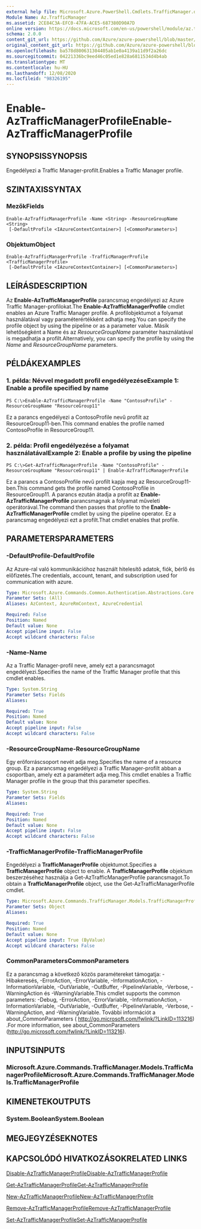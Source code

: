 ```yaml
---
external help file: Microsoft.Azure.PowerShell.Cmdlets.TrafficManager.dll-Help.xml
Module Name: Az.TrafficManager
ms.assetid: 2CE84C3A-EFC0-47FA-ACE5-687380D90A7D
online version: https://docs.microsoft.com/en-us/powershell/module/az.trafficmanager/enable-aztrafficmanagerprofile
schema: 2.0.0
content_git_url: https://github.com/Azure/azure-powershell/blob/master/src/TrafficManager/TrafficManager/help/Enable-AzTrafficManagerProfile.md
original_content_git_url: https://github.com/Azure/azure-powershell/blob/master/src/TrafficManager/TrafficManager/help/Enable-AzTrafficManagerProfile.md
ms.openlocfilehash: ba578d800631304405ab1e0a4139a11d9f2a26dc
ms.sourcegitcommit: 04221336bc9eed46c05ed1e828a6811534d4b4ab
ms.translationtype: MT
ms.contentlocale: hu-HU
ms.lasthandoff: 12/08/2020
ms.locfileid: "98326195"
---
```

# <span data-ttu-id="4ed8c-101">Enable-AzTrafficManagerProfile</span><span class="sxs-lookup"><span data-stu-id="4ed8c-101">Enable-AzTrafficManagerProfile</span></span>

## <span data-ttu-id="4ed8c-102">SYNOPSIS</span><span class="sxs-lookup"><span data-stu-id="4ed8c-102">SYNOPSIS</span></span>
<span data-ttu-id="4ed8c-103">Engedélyezi a Traffic Manager-profilt.</span><span class="sxs-lookup"><span data-stu-id="4ed8c-103">Enables a Traffic Manager profile.</span></span>

## <span data-ttu-id="4ed8c-104">SZINTAXIS</span><span class="sxs-lookup"><span data-stu-id="4ed8c-104">SYNTAX</span></span>

### <span data-ttu-id="4ed8c-105">Mezők</span><span class="sxs-lookup"><span data-stu-id="4ed8c-105">Fields</span></span>
```
Enable-AzTrafficManagerProfile -Name <String> -ResourceGroupName <String>
 [-DefaultProfile <IAzureContextContainer>] [<CommonParameters>]
```

### <span data-ttu-id="4ed8c-106">Objektum</span><span class="sxs-lookup"><span data-stu-id="4ed8c-106">Object</span></span>
```
Enable-AzTrafficManagerProfile -TrafficManagerProfile <TrafficManagerProfile>
 [-DefaultProfile <IAzureContextContainer>] [<CommonParameters>]
```

## <span data-ttu-id="4ed8c-107">LEÍRÁS</span><span class="sxs-lookup"><span data-stu-id="4ed8c-107">DESCRIPTION</span></span>
<span data-ttu-id="4ed8c-108">Az **Enable-AzTrafficManagerProfile** parancsmag engedélyezi az Azure Traffic Manager-profilokat.</span><span class="sxs-lookup"><span data-stu-id="4ed8c-108">The **Enable-AzTrafficManagerProfile** cmdlet enables an Azure Traffic Manager profile.</span></span>
<span data-ttu-id="4ed8c-109">A profilobjektumot a folyamat használatával vagy paraméterértékként adhatja meg.</span><span class="sxs-lookup"><span data-stu-id="4ed8c-109">You can specify the profile object by using the pipeline or as a parameter value.</span></span>
<span data-ttu-id="4ed8c-110">Másik lehetőségként a Name és  az *ResourceGroupName* paraméter használatával is megadhatja a profilt.</span><span class="sxs-lookup"><span data-stu-id="4ed8c-110">Alternatively, you can specify the profile by using the *Name* and *ResourceGroupName* parameters.</span></span>

## <span data-ttu-id="4ed8c-111">PÉLDÁK</span><span class="sxs-lookup"><span data-stu-id="4ed8c-111">EXAMPLES</span></span>

### <span data-ttu-id="4ed8c-112">1. példa: Névvel megadott profil engedélyezése</span><span class="sxs-lookup"><span data-stu-id="4ed8c-112">Example 1: Enable a profile specified by name</span></span>
```
PS C:\>Enable-AzTrafficManagerProfile -Name "ContosoProfile" -ResourceGroupName "ResourceGroup11"
```

<span data-ttu-id="4ed8c-113">Ez a parancs engedélyezi a ContosoProfile nevű profilt az ResourceGroup11-ben.</span><span class="sxs-lookup"><span data-stu-id="4ed8c-113">This command enables the profile named ContosoProfile in ResourceGroup11.</span></span>

### <span data-ttu-id="4ed8c-114">2. példa: Profil engedélyezése a folyamat használatával</span><span class="sxs-lookup"><span data-stu-id="4ed8c-114">Example 2: Enable a profile by using the pipeline</span></span>
```
PS C:\>Get-AzTrafficManagerProfile -Name "ContosoProfile" -ResourceGroupName "ResourceGroup11" | Enable-AzTrafficManagerProfile
```

<span data-ttu-id="4ed8c-115">Ez a parancs a ContosoProfile nevű profilt kapja meg az ResourceGroup11-ben.</span><span class="sxs-lookup"><span data-stu-id="4ed8c-115">This command gets the profile named ContosoProfile in ResourceGroup11.</span></span>
<span data-ttu-id="4ed8c-116">A parancs ezután átadja a profilt az **Enable-AzTrafficManagerProfile** parancsmagnak a folyamat műveleti operátorával.</span><span class="sxs-lookup"><span data-stu-id="4ed8c-116">The command then passes that profile to the **Enable-AzTrafficManagerProfile** cmdlet by using the pipeline operator.</span></span>
<span data-ttu-id="4ed8c-117">Ez a parancsmag engedélyezi ezt a profilt.</span><span class="sxs-lookup"><span data-stu-id="4ed8c-117">That cmdlet enables that profile.</span></span>

## <span data-ttu-id="4ed8c-118">PARAMETERS</span><span class="sxs-lookup"><span data-stu-id="4ed8c-118">PARAMETERS</span></span>

### <span data-ttu-id="4ed8c-119">-DefaultProfile</span><span class="sxs-lookup"><span data-stu-id="4ed8c-119">-DefaultProfile</span></span>
<span data-ttu-id="4ed8c-120">Az Azure-ral való kommunikációhoz használt hitelesítő adatok, fiók, bérlő és előfizetés.</span><span class="sxs-lookup"><span data-stu-id="4ed8c-120">The credentials, account, tenant, and subscription used for communication with azure.</span></span>

```yaml
Type: Microsoft.Azure.Commands.Common.Authentication.Abstractions.Core.IAzureContextContainer
Parameter Sets: (All)
Aliases: AzContext, AzureRmContext, AzureCredential

Required: False
Position: Named
Default value: None
Accept pipeline input: False
Accept wildcard characters: False
```

### <span data-ttu-id="4ed8c-121">-Name</span><span class="sxs-lookup"><span data-stu-id="4ed8c-121">-Name</span></span>
<span data-ttu-id="4ed8c-122">Az a Traffic Manager-profil neve, amely ezt a parancsmagot engedélyezi.</span><span class="sxs-lookup"><span data-stu-id="4ed8c-122">Specifies the name of the Traffic Manager profile that this cmdlet enables.</span></span>

```yaml
Type: System.String
Parameter Sets: Fields
Aliases:

Required: True
Position: Named
Default value: None
Accept pipeline input: False
Accept wildcard characters: False
```

### <span data-ttu-id="4ed8c-123">-ResourceGroupName</span><span class="sxs-lookup"><span data-stu-id="4ed8c-123">-ResourceGroupName</span></span>
<span data-ttu-id="4ed8c-124">Egy erőforráscsoport nevét adja meg.</span><span class="sxs-lookup"><span data-stu-id="4ed8c-124">Specifies the name of a resource group.</span></span>
<span data-ttu-id="4ed8c-125">Ez a parancsmag engedélyezi a Traffic Manager-profilt abban a csoportban, amely ezt a paramétert adja meg.</span><span class="sxs-lookup"><span data-stu-id="4ed8c-125">This cmdlet enables a Traffic Manager profile in the group that this parameter specifies.</span></span>

```yaml
Type: System.String
Parameter Sets: Fields
Aliases:

Required: True
Position: Named
Default value: None
Accept pipeline input: False
Accept wildcard characters: False
```

### <span data-ttu-id="4ed8c-126">-TrafficManagerProfile</span><span class="sxs-lookup"><span data-stu-id="4ed8c-126">-TrafficManagerProfile</span></span>
<span data-ttu-id="4ed8c-127">Engedélyezi a **TrafficManagerProfile** objektumot.</span><span class="sxs-lookup"><span data-stu-id="4ed8c-127">Specifies a **TrafficManagerProfile** object to enable.</span></span>
<span data-ttu-id="4ed8c-128">A **TrafficManagerProfile** objektum beszerzéséhez használja a Get-AzTrafficManagerProfile parancsmagot.</span><span class="sxs-lookup"><span data-stu-id="4ed8c-128">To obtain a **TrafficManagerProfile** object, use the Get-AzTrafficManagerProfile cmdlet.</span></span>

```yaml
Type: Microsoft.Azure.Commands.TrafficManager.Models.TrafficManagerProfile
Parameter Sets: Object
Aliases:

Required: True
Position: Named
Default value: None
Accept pipeline input: True (ByValue)
Accept wildcard characters: False
```

### <span data-ttu-id="4ed8c-129">CommonParameters</span><span class="sxs-lookup"><span data-stu-id="4ed8c-129">CommonParameters</span></span>
<span data-ttu-id="4ed8c-130">Ez a parancsmag a következő közös paramétereket támogatja: -Hibakeresés, -ErrorAction, -ErrorVariable, -InformationAction, -InformationVariable, -OutVariable, -OutBuffer, -PipelineVariable, -Verbose, -WarningAction és -WarningVariable.</span><span class="sxs-lookup"><span data-stu-id="4ed8c-130">This cmdlet supports the common parameters: -Debug, -ErrorAction, -ErrorVariable, -InformationAction, -InformationVariable, -OutVariable, -OutBuffer, -PipelineVariable, -Verbose, -WarningAction, and -WarningVariable.</span></span> <span data-ttu-id="4ed8c-131">További információt a about_CommonParameters ( http://go.microsoft.com/fwlink/?LinkID=113216) .</span><span class="sxs-lookup"><span data-stu-id="4ed8c-131">For more information, see about_CommonParameters (http://go.microsoft.com/fwlink/?LinkID=113216).</span></span>

## <span data-ttu-id="4ed8c-132">INPUTS</span><span class="sxs-lookup"><span data-stu-id="4ed8c-132">INPUTS</span></span>

### <span data-ttu-id="4ed8c-133">Microsoft.Azure.Commands.TrafficManager.Models.TrafficManagerProfile</span><span class="sxs-lookup"><span data-stu-id="4ed8c-133">Microsoft.Azure.Commands.TrafficManager.Models.TrafficManagerProfile</span></span>

## <span data-ttu-id="4ed8c-134">KIMENETEK</span><span class="sxs-lookup"><span data-stu-id="4ed8c-134">OUTPUTS</span></span>

### <span data-ttu-id="4ed8c-135">System.Boolean</span><span class="sxs-lookup"><span data-stu-id="4ed8c-135">System.Boolean</span></span>

## <span data-ttu-id="4ed8c-136">MEGJEGYZÉSEK</span><span class="sxs-lookup"><span data-stu-id="4ed8c-136">NOTES</span></span>

## <span data-ttu-id="4ed8c-137">KAPCSOLÓDÓ HIVATKOZÁSOK</span><span class="sxs-lookup"><span data-stu-id="4ed8c-137">RELATED LINKS</span></span>

[<span data-ttu-id="4ed8c-138">Disable-AzTrafficManagerProfile</span><span class="sxs-lookup"><span data-stu-id="4ed8c-138">Disable-AzTrafficManagerProfile</span></span>](./Disable-AzTrafficManagerProfile.md)

[<span data-ttu-id="4ed8c-139">Get-AzTrafficManagerProfile</span><span class="sxs-lookup"><span data-stu-id="4ed8c-139">Get-AzTrafficManagerProfile</span></span>](./Get-AzTrafficManagerProfile.md)

[<span data-ttu-id="4ed8c-140">New-AzTrafficManagerProfile</span><span class="sxs-lookup"><span data-stu-id="4ed8c-140">New-AzTrafficManagerProfile</span></span>](./New-AzTrafficManagerProfile.md)

[<span data-ttu-id="4ed8c-141">Remove-AzTrafficManagerProfile</span><span class="sxs-lookup"><span data-stu-id="4ed8c-141">Remove-AzTrafficManagerProfile</span></span>](./Remove-AzTrafficManagerProfile.md)

[<span data-ttu-id="4ed8c-142">Set-AzTrafficManagerProfile</span><span class="sxs-lookup"><span data-stu-id="4ed8c-142">Set-AzTrafficManagerProfile</span></span>](./Set-AzTrafficManagerProfile.md)


